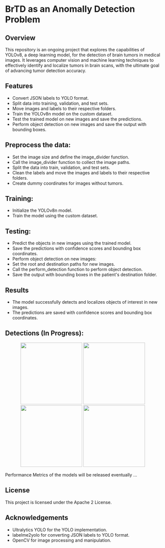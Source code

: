 # BrTD as an Anomally Detection Problem

## Overview
This repository is an ongoing project that explores the capabilities of YOLOv8, a deep learning model, for the detection of brain tumors in medical images. It leverages computer vision and machine learning techniques to effectively identify and localize tumors in brain scans, with the ultimate goal of advancing tumor detection accuracy.

## Features
- Convert JSON labels to YOLO format.
- Split data into training, validation, and test sets.
- Move images and labels to their respective folders.
- Train the YOLOv8n model on the custom dataset.
- Test the trained model on new images and save the predictions.
- Perform object detection on new images and save the output with bounding boxes.

## Preprocess the data:
- Set the image size and define the image_divider function.
- Call the image_divider function to collect the image paths.
- Split the data into train, validation, and test sets.
- Clean the labels and move the images and labels to their respective folders.
- Create dummy coordinates for images without tumors.
## Training:
- Initialize the YOLOv8n model.
- Train the model using the custom dataset.
## Testing:
- Predict the objects in new images using the trained model.
- Save the predictions with confidence scores and bounding box coordinates.
- Perform object detection on new images:
- Set the root and destination paths for new images.
- Call the perform_detection function to perform object detection.
- Save the output with bounding boxes in the patient's destination folder.
## Results
- The model successfully detects and localizes objects of interest in new images.
- The predictions are saved with confidence scores and bounding box coordinates.
## Detections (In Progress):

<p align="center">
  <img src="https://github.com/MHosseinHashemi/NBML_BrTD/assets/90381570/b973b6d4-754f-499b-b3c9-0142be9aec13" width="200" />
  <img src="https://github.com/MHosseinHashemi/NBML_BrTD/assets/90381570/6ca03316-0c35-4069-aa4c-9d358571109a" width="200" />
  <img src="https://github.com/MHosseinHashemi/NBML_BrTD/assets/90381570/351d0563-ab18-405b-a1f7-a73800aace22" width="200" />
  <img src="https://github.com/MHosseinHashemi/NBML_BrTD/assets/90381570/2a17250d-f6ba-4ce2-8e26-8e330c436717" width="200" />
</p>

Performance Metrics of the models will be released eventually ...


## License
This project is licensed under the Apache 2 License.

## Acknowledgements
- Ultralytics YOLO for the YOLO implementation.
- labelme2yolo for converting JSON labels to YOLO format.
- OpenCV for image processing and manipulation.
